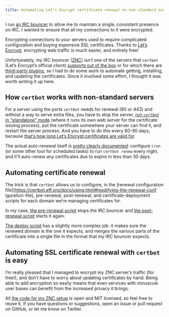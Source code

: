 ```yaml
---
title: Automating Let’s Encrypt certificate renewal on non-standard servers
---
```


I run [an IRC bouncer](https://en.wikipedia.org/wiki/BNC_(software)#IRC)
to allow me to maintain a single, consistent presence on IRC. I wanted
to ensure that all my connections to it were encrypted.

Encrypting connections to your servers used to require complicated
configuration and buying expensive SSL certificates. Thanks to [Let’s
Encrypt](https://letsencrypt.org//), encrypting web traffic is much
easier, and entirely free!

Unfortunately, my IRC bouncer ([ZNC](http://znc.in/)) isn’t one of the
servers that `certbot` (Let’s Encrypt’s official client) [supports out
of the
box](https://certbot.eff.org/docs/using.html#getting-certificates-and-choosing-plugins)
or for which there are [third-party
plugins](https://certbot.eff.org/docs/using.html#third-party-plugins),
so I had to do some work to automate getting, installing, and updating
the certificates. Since it involved some effort, I thought it was worth
writing it up here.

## How `certbot` works with non-standard servers

For a server using the ports `certbot` needs for renewal (80 or 443)
and without a way to serve extra files, you have to stop the server,
[run `certbot` in “standalone”
mode](https://certbot.eff.org/docs/using.html#standalone) (where it
runs its own web server for the certificate issuing process), put the
certificate somewhere your server can find it, and restart the server
process. And you have to do this every 60-90 days, because [that’s how
long Let’s Encrypt certificates are valid
for](https://letsencrypt.org/2015/11/09/why-90-days.html).

The actual auto-renewal itself is [pretty clearly
documented](https://certbot.eff.org/docs/using.html#renewing-certificates):
configure `cron` (or some other tool for scheduled tasks) to run
`certbot renew` every night, and it’ll auto-renew any certificates due
to expire in less than 30 days.

## Automating certificate renewal

The trick is that `certbot` allows us to configure, in the [renewal configuration
file](https://certbot.eff.org/docs/using.html#modifying-the-renewal-conf
iguration-file), pre-renewal, post-renewal, and certificate-deployment
scripts for each domain we’re managing certificates for.

In my case, [the pre-renewal
script](https://github.com/SteveMarshall/znc-config/blob/master/certbot-hooks/pre)
stops the IRC bouncer and [the post-renewal
script](https://github.com/SteveMarshall/znc-config/blob/master/certbot-hooks/post)
starts it again.

[The deploy
script](https://github.com/SteveMarshall/znc-config/blob/master/certbot-hooks/deploy.tpl)
has a slightly more complex job: it makes sure the renewed domain is
the one it expects, and merges the various parts of the certificate
into a single file in the format that my IRC bouncer expects.

## Automating SSL certificate renewal with `certbot` is easy

I’m really pleased that I managed to encrypt my ZNC server’s traffic
(for free!), and don’t have to worry about updating certificates by
hand. Being able to add encryption so easily means that even services
with minuscule user bases can benefit from the increased privacy it
brings.

All [the code for my ZNC
setup](https://github.com/stevemarshall/znc-config) is open and MIT
licensed, so feel free to reuse it. If you have questions or
suggestions, open an issue or pull request on GitHub, or let me know on
Twitter.
